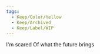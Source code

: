 ```yaml
---
tags:
  - Keep/Color/Yellow
  - Keep/Archived
  - Keep/Label/WIP
---
```


I'm scared
Of what the future brings